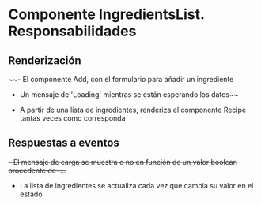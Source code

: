 # Componente IngredientsList. Responsabilidades

## Renderización

~~- El componente Add, con el formulario para añadir un ingrediente

-   Un mensaje de 'Loading' mientras se están esperando los datos~~

-   A partir de una lista de ingredientes, renderiza el componente Recipe tantas veces como corresponda

## Respuestas a eventos

~~- El mensaje de carga se muestra o no en función de un valor boolean procedente de ....~~

-   La lista de ingredientes se actualiza cada vez que cambia su valor en el estado
